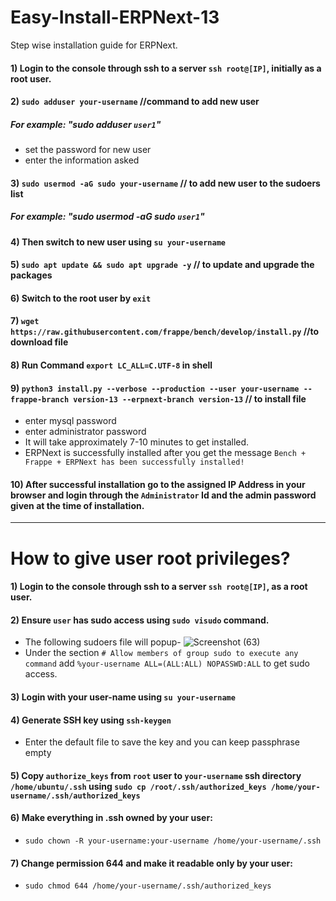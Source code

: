 # Easy-Install-ERPNext-13
Step wise installation guide for ERPNext.

#### 1) Login to the console through ssh to a server `ssh root@[IP]`, initially as a root user.
#### 2) `sudo adduser your-username` //command to add new user
#####      *For example: "sudo adduser `user1`"*
- set the password for new user
- enter the information asked
#### 3) `sudo usermod -aG sudo your-username` // to add new user to the sudoers list
#####      *For example: "sudo usermod -aG sudo `user1`"*

#### 4) Then switch to new user using `su your-username`
#### 5) `sudo apt update && sudo apt upgrade -y` // to update and upgrade the packages

#### 6) Switch to the root user by `exit`
#### 7) `wget https://raw.githubusercontent.com/frappe/bench/develop/install.py` //to download file
#### 8) Run Command `export LC_ALL=C.UTF-8` in shell
#### 9) `python3 install.py --verbose --production --user your-username --frappe-branch version-13 --erpnext-branch version-13` // to install file
- enter mysql password
- enter administrator password
- It will take approximately 7-10 minutes to get installed.
- ERPNext is successfully installed after you get the message `Bench + Frappe + ERPNext has been successfully installed!`
#### 10) After successful installation go to the assigned IP Address in your browser and login through the `Administrator` Id and the admin password given at the time of installation.

___


# How to give user root privileges?

#### 1) Login to the console through ssh to a server `ssh root@[IP]`, as a root user.
#### 2) Ensure `user` has sudo access using `sudo visudo` command.
- The following sudoers file will popup- ![Screenshot (63)](https://user-images.githubusercontent.com/67437879/125202270-77eb2800-e290-11eb-9f60-25a519d3b38b.png)
- Under the section `# Allow members of group sudo to execute any command` add `%your-username ALL=(ALL:ALL) NOPASSWD:ALL` to get sudo access.
#### 3) Login with your user-name using `su your-username`
#### 4) Generate SSH key using `ssh-keygen`
- Enter the default file to save the key and you can keep passphrase empty
#### 5) Copy `authorize_keys` from `root` user to `your-username` ssh directory `/home/ubuntu/.ssh` using `sudo cp /root/.ssh/authorized_keys /home/your-username/.ssh/authorized_keys`
#### 6) Make everything in .ssh owned by your user: 
- `sudo chown -R your-username:your-username /home/your-username/.ssh`
#### 7) Change permission 644 and make it readable only by your user:
- `sudo chmod 644 /home/your-username/.ssh/authorized_keys`

        

